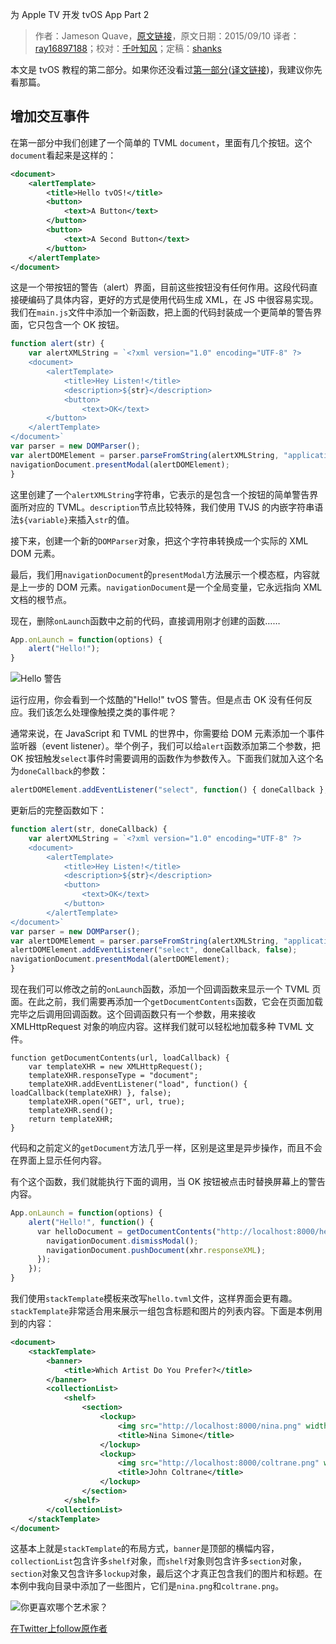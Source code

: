为 Apple TV 开发 tvOS App Part 2

> 作者：Jameson Quave，[原文链接](http://jamesonquave.com/blog/developing-tvos-apps-for-apple-tv-part-2/)，原文日期：2015/09/10
> 译者：[ray16897188](http://www.jianshu.com/users/97c49dfd1f9f/latest_articles)；校对：[千叶知风](http://weibo.com/xiaoxxiao)；定稿：[shanks](http://codebuild.me/)
  








<!--此处开始正文-->

本文是 tvOS 教程的第二部分。如果你还没看过[第一部分](http://jamesonquave.com/blog/developing-tvos-apps-for-apple-tv-with-swift/)([译文链接](http://swift.gg/2015/09/14/developing-tvos-apps-for-apple-tv-with-swift/))，我建议你先看那篇。


## 增加交互事件

在第一部分中我们创建了一个简单的 TVML `document`，里面有几个按钮。这个`document`看起来是这样的：

```xml
<document>
	<alertTemplate>
		<title>Hello tvOS!</title>
		<button>
			<text>A Button</text>
		</button>
		<button>
			<text>A Second Button</text>
		</button>
	</alertTemplate>
</document>
```

这是一个带按钮的警告（alert）界面，目前这些按钮没有任何作用。这段代码直接硬编码了具体内容，更好的方式是使用代码生成 XML，在 JS 中很容易实现。我们在`main.js`文件中添加一个新函数，把上面的代码封装成一个更简单的警告界面，它只包含一个 OK 按钮。

```javascript
function alert(str) {
	var alertXMLString = `<?xml version="1.0" encoding="UTF-8" ?>
	<document>
		<alertTemplate>
			<title>Hey Listen!</title>
			<description>${str}</description>
			<button>
				<text>OK</text>
		</button>
	</alertTemplate>
</document>`
var parser = new DOMParser();
var alertDOMElement = parser.parseFromString(alertXMLString, "application/xml");
navigationDocument.presentModal(alertDOMElement);
}
```

这里创建了一个`alertXMLString`字符串，它表示的是包含一个按钮的简单警告界面所对应的 TVML。`description`节点比较特殊，我们使用 TVJS 的内嵌字符串语法`${variable}`来插入`str`的值。

接下来，创建一个新的`DOMParser`对象，把这个字符串转换成一个实际的 XML DOM 元素。

最后，我们用`navigationDocument`的`presentModal`方法展示一个模态框，内容就是上一步的 DOM 元素。`navigationDocument`是一个全局变量，它永远指向 XML 文档的根节点。

现在，删除`onLaunch`函数中之前的代码，直接调用刚才创建的函数……

```javascript
App.onLaunch = function(options) {
	alert("Hello!");
}
```

![Hello 警告](http://jamesonquave.com/tutImg/tvOShelloAlert.png)

运行应用，你会看到一个炫酷的"Hello!" tvOS 警告。但是点击 OK 没有任何反应。我们该怎么处理像触摸之类的事件呢？

通常来说，在 JavaScript 和 TVML 的世界中，你需要给 DOM 元素添加一个事件监听器（event listener）。举个例子，我们可以给`alert`函数添加第二个参数，把 OK 按钮触发`select`事件时需要调用的函数作为参数传入。下面我们就加入这个名为`doneCallback`的参数：

```javascript
alertDOMElement.addEventListener("select", function() { doneCallback }, false);
```

更新后的完整函数如下：

```javascript
function alert(str, doneCallback) {
	var alertXMLString = `<?xml version="1.0" encoding="UTF-8" ?>
	<document>
		<alertTemplate>
			<title>Hey Listen!</title>
			<description>${str}</description>
			<button>
				<text>OK</text>
			</button>
		</alertTemplate>
</document>`
var parser = new DOMParser();
var alertDOMElement = parser.parseFromString(alertXMLString, "application/xml");
alertDOMElement.addEventListener("select", doneCallback, false);
navigationDocument.presentModal(alertDOMElement);
}
```

现在我们可以修改之前的`onLaunch`函数，添加一个回调函数来显示一个 TVML 页面。在此之前，我们需要再添加一个`getDocumentContents`函数，它会在页面加载完毕之后调用回调函数。这个回调函数只有一个参数，用来接收 XMLHttpRequest 对象的响应内容。这样我们就可以轻松地加载多种 TVML 文件。

```javscript
function getDocumentContents(url, loadCallback) {
	var templateXHR = new XMLHttpRequest();
	templateXHR.responseType = "document";
	templateXHR.addEventListener("load", function() { loadCallback(templateXHR) }, false);
	templateXHR.open("GET", url, true);
	templateXHR.send();
	return templateXHR;
}
```

代码和之前定义的`getDocument`方法几乎一样，区别是这里是异步操作，而且不会在界面上显示任何内容。

有个这个函数，我们就能执行下面的调用，当 OK 按钮被点击时替换屏幕上的警告内容。

```javascript
App.onLaunch = function(options) {
    alert("Hello!", function() {
      var helloDocument = getDocumentContents("http://localhost:8000/hello.tvml", function(xhr) {
        navigationDocument.dismissModal();
        navigationDocument.pushDocument(xhr.responseXML);
      });
    });
}
```

我们使用`stackTemplate`模板来改写`hello.tvml`文件，这样界面会更有趣。`stackTemplate`非常适合用来展示一组包含标题和图片的列表内容。下面是本例用到的内容：

```xml
<document>
    <stackTemplate>
        <banner>
            <title>Which Artist Do You Prefer?</title>
        </banner>
        <collectionList>
            <shelf>
                <section>
                    <lockup>
                        <img src="http://localhost:8000/nina.png" width="256" height="256" />
                        <title>Nina Simone</title>
                    </lockup>
                    <lockup>
                        <img src="http://localhost:8000/coltrane.png" width="256" height="256" />
                        <title>John Coltrane</title>
                    </lockup>
                </section>
            </shelf>
        </collectionList>
    </stackTemplate>
</document>
```

这基本上就是`stackTemplate`的布局方式，`banner`是顶部的横幅内容，`collectionList`包含许多`shelf`对象，而`shelf`对象则包含许多`section`对象，`section`对象又包含许多`lockup`对象，最后这个才真正包含我们的图片和标题。在本例中我向目录中添加了一些图片，它们是`nina.png`和`coltrane.png`。

![你更喜欢哪个艺术家？](http://jamesonquave.com/tutImg/tvOSArtists.png)

[在Twitter上follow原作者](http://twitter.com/jquave)